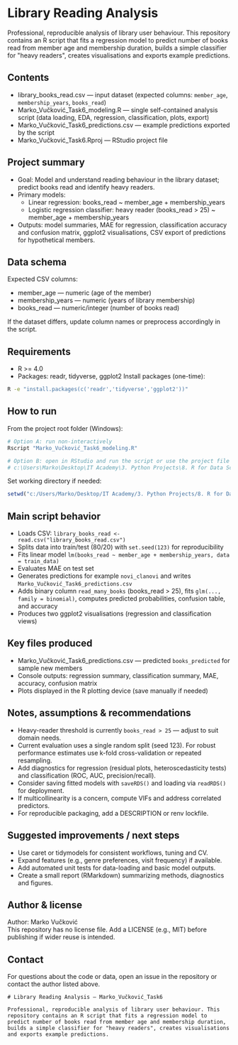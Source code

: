 # Library Reading Analysis

Professional, reproducible analysis of library user behaviour. This repository contains an R script that fits a regression model to predict number of books read from member age and membership duration, builds a simple classifier for "heavy readers", creates visualisations and exports example predictions.

## Contents
- library_books_read.csv — input dataset (expected columns: `member_age`, `membership_years`, `books_read`)
- Marko_Vučković_Task6_modeling.R — single self-contained analysis script (data loading, EDA, regression, classification, plots, export)
- Marko_Vučković_Task6_predictions.csv — example predictions exported by the script
- Marko_Vučković_Task6.Rproj — RStudio project file

## Project summary
- Goal: Model and understand reading behaviour in the library dataset; predict books read and identify heavy readers.
- Primary models:
  - Linear regression: books_read ~ member_age + membership_years
  - Logistic regression classifier: heavy reader (books_read > 25) ~ member_age + membership_years
- Outputs: model summaries, MAE for regression, classification accuracy and confusion matrix, ggplot2 visualisations, CSV export of predictions for hypothetical members.

## Data schema
Expected CSV columns:
- member_age — numeric (age of the member)
- membership_years — numeric (years of library membership)
- books_read — numeric/integer (number of books read)

If the dataset differs, update column names or preprocess accordingly in the script.

## Requirements
- R >= 4.0
- Packages: readr, tidyverse, ggplot2
Install packages (one-time):
```sh
R -e "install.packages(c('readr','tidyverse','ggplot2'))"
```

## How to run
From the project root folder (Windows):
```sh
# Option A: run non-interactively
Rscript "Marko_Vučković_Task6_modeling.R"

# Option B: open in RStudio and run the script or use the project file
# c:\Users\Marko\Desktop\IT Academy\3. Python Projects\8. R for Data Science and Data Analytics\Marko_Vučković_Task6\Marko_Vučković_Task6.Rproj
```

Set working directory if needed:
```r
setwd("c:/Users/Marko/Desktop/IT Academy/3. Python Projects/8. R for Data Science and Data Analytics/Marko_Vučković_Task6")
```

## Main script behavior
- Loads CSV: `library_books_read <- read.csv("library_books_read.csv")`
- Splits data into train/test (80/20) with `set.seed(123)` for reproducibility
- Fits linear model `lm(books_read ~ member_age + membership_years, data = train_data)`
- Evaluates MAE on test set
- Generates predictions for example `novi_clanovi` and writes `Marko_Vučković_Task6_predictions.csv`
- Adds binary column `read_many_books` (books_read > 25), fits `glm(..., family = binomial)`, computes predicted probabilities, confusion table, and accuracy
- Produces two ggplot2 visualisations (regression and classification views)

## Key files produced
- Marko_Vučković_Task6_predictions.csv — predicted `books_predicted` for sample new members
- Console outputs: regression summary, classification summary, MAE, accuracy, confusion matrix
- Plots displayed in the R plotting device (save manually if needed)

## Notes, assumptions & recommendations
- Heavy-reader threshold is currently `books_read > 25` — adjust to suit domain needs.
- Current evaluation uses a single random split (seed 123). For robust performance estimates use k-fold cross-validation or repeated resampling.
- Add diagnostics for regression (residual plots, heteroscedasticity tests) and classification (ROC, AUC, precision/recall).
- Consider saving fitted models with `saveRDS()` and loading via `readRDS()` for deployment.
- If multicollinearity is a concern, compute VIFs and address correlated predictors.
- For reproducible packaging, add a DESCRIPTION or renv lockfile.

## Suggested improvements / next steps
- Use caret or tidymodels for consistent workflows, tuning and CV.
- Expand features (e.g., genre preferences, visit frequency) if available.
- Add automated unit tests for data-loading and basic model outputs.
- Create a small report (RMarkdown) summarizing methods, diagnostics and figures.

## Author & license
Author: Marko Vučković  
This repository has no license file. Add a LICENSE (e.g., MIT) before publishing if wider reuse is intended.

## Contact
For questions about the code or data, open an issue in the repository or contact the author listed above.
```// filepath: c:\Users\Marko\Desktop\IT Academy\3. Python Projects\8. R for Data Science and Data Analytics\Marko_Vučković_Task6\README.md
# Library Reading Analysis — Marko_Vučković_Task6

Professional, reproducible analysis of library user behaviour. This repository contains an R script that fits a regression model to predict number of books read from member age and membership duration, builds a simple classifier for "heavy readers", creates visualisations and exports example predictions.
